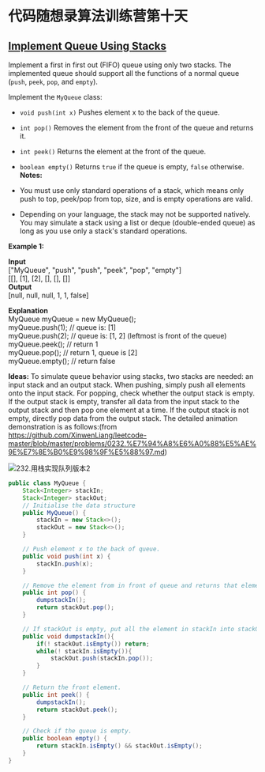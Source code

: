 # 代码随想录算法训练营第十天
## [Implement Queue Using Stacks](https://leetcode.com/problems/implement-queue-using-stacks/description/)

Implement a first in first out (FIFO) queue using only two stacks. The implemented queue should support all the functions of a normal queue (`push`, `peek`, `pop`, and `empty`).

Implement the `MyQueue` class:

* `void push(int x)` Pushes element x to the back of the queue.
* `int pop()` Removes the element from the front of the queue and returns it.
* `int peek()` Returns the element at the front of the queue.
* `boolean empty()` Returns `true` if the queue is empty, `false` otherwise.<br>
**Notes:**

* You must use only standard operations of a stack, which means only push to top, peek/pop from top, size, and is empty operations are valid.
* Depending on your language, the stack may not be supported natively. You may simulate a stack using a list or deque (double-ended queue) as long as you use only a stack's standard operations.
 

**Example 1:**

**Input**<br>
["MyQueue", "push", "push", "peek", "pop", "empty"]<br>
[[], [1], [2], [], [], []]<br>
**Output** <br>
[null, null, null, 1, 1, false]

**Explanation**<br>
MyQueue myQueue = new MyQueue();<br>
myQueue.push(1); // queue is: [1]<br>
myQueue.push(2); // queue is: [1, 2] (leftmost is front of the queue)<br>
myQueue.peek(); // return 1<br>
myQueue.pop(); // return 1, queue is [2]<br>
myQueue.empty(); // return false<br>

**Ideas:** To simulate queue behavior using stacks, two stacks are needed: an input stack and an output stack. When pushing, simply push all elements onto the input stack. For popping, check whether the output stack is empty. If the output stack is empty, transfer all data from the input stack to the output stack and then pop one element at a time. If the output stack is not empty, directly pop data from the output stack. The detailed animation demonstration is as follows:(from https://github.com/XinwenLiang/leetcode-master/blob/master/problems/0232.%E7%94%A8%E6%A0%88%E5%AE%9E%E7%8E%B0%E9%98%9F%E5%88%97.md)

![232.用栈实现队列版本2](https://code-thinking.cdn.bcebos.com/gifs/232.用栈实现队列版本2.gif)

```Java
public class MyQueue {
    Stack<Integer> stackIn;
    Stack<Integer> stackOut;
    // Initialise the data structure
    public MyQueue() {
        stackIn = new Stack<>();
        stackOut = new Stack<>();
    }

    // Push element x to the back of queue.
    public void push(int x) {
        stackIn.push(x);
    }

    // Remove the element from in front of queue and returns that element.
    public int pop() {
        dumpstackIn();
        return stackOut.pop();
    }

    // If stackOut is empty, put all the element in stackIn into stackOut.
    public void dumpstackIn(){
        if(! stackOut.isEmpty()) return;
        while(! stackIn.isEmpty()){
            stackOut.push(stackIn.pop());
        }
    }

    // Return the front element.
    public int peek() {
        dumpstackIn();
        return stackOut.peek();
    }

    // Check if the queue is empty.
    public boolean empty() {
        return stackIn.isEmpty() && stackOut.isEmpty();
    }
}
```



























